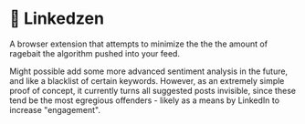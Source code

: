 # 🌼 Linkedzen

A browser extension that attempts to minimize the the the amount of ragebait the algorithm pushed into your feed.

Might possible add some more advanced sentiment analysis in the future, and like a blacklist of certain keywords. However, as an extremely simple proof of concept, it currently turns all suggested posts invisible, since these tend be the most egregious offenders - likely as a means by LinkedIn to increase "engagement".